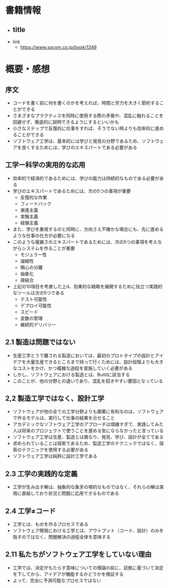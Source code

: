 # 書籍情報
- title
    -
- link
    - https://www.socym.co.jp/book/1249

# 概要・感想
## 序文
- コードを書く前に何を書くのかを考えれば、時間と労力を大きく節約することができる
- さまざまなプラクティスを同時に使用する際の矛盾や、混乱に触れることを回避せず、徹底的に説明できるようにするといいかも
- 小さなステップで反復的に仕事をすれば、そうでない時よりも効率的に進めることができる
- ソフトウェア工学は、基本的には学びと発見の分野であるため、ソフトウェアを良くするためには、学びのエキスパートである必要がある
## 工学ー科学の実用的な応用
- 効率的で経済的であるためには、学びの能力は持続的なものである必要がある
- 学びのエキスパートであるためには、次の5つの事項が重要
    - 反復的な作業
    - フィードバック
    - 漸進主義
    - 実験主義
    - 経験主義
- また、学びを重視するのと同時に、方向さえ不確かな場合にも、先に進めるような仕事の仕方が必要になる
- このような複雑さのエキスパートであるためには、次の5つの事項を考えながらシステムを作ることが重要
    - モジュラー性
    - 凝縮性
    - 関心の分離
    - 抽象化
    - 疎結合
- 上記の10項目を考慮した上d、効果的な戦略を展開するために役立つ実践的なツールは次の5つである
    - テスト可能性
    - デプロイ可能性
    - スピード
    - 変数の管理
    - 継続的デリバリー
## 2.1 製造は問題ではない
- 生産工学とうで離される製造においては、最初のプロトタイプの設計とアイデアを大量生産できるところまで持って行くためには、設計段階よりも大きなコストをかけ、かつ複雑な過程を実施していく必要がある
- しかし、ソフトウェアにおける製造とは、Buildに該当する
- このことが、他の分野との違いであり、混乱を招きやすい要因となっている
## 2,2 製造工学ではなく、設計工学
- ソフトウェアが他の全ての工学分野よりも顕著に有利なのは、ソフトウェアで作るモデルは、実行して仕事の結果を示せること
- アカデミックなソフトウェア工学のアプローチは煩雑すぎて、実践してみた人は将来のプロジェクトで使うことを進める気にならなかったと言っている
- ソフトウェア工学は生産、製造とは異なり、発見、学び、設計が全てである
- 求められていることは探索であるため、製造工学のテクニックではなく、探索のテクニックを使用する必要がある
- ソフトウェア工学は純粋に設計工学である

## 2.3 工学の実践的な定義
- 工学が生み出す解は、抽象的な象牙の塔的なものではなく、それらの解は実用に直結しており状況と問題に応用できるものである
## 2.4 工学≠コード
- 工学とは、ものを作るプロセスである
- ソフトウェア開発における工学とは、アウトプット（コード、設計）のみを指すのではなく、問題解決の過程全体を意味する
## 2.11 私たちがソフトウェア工学をしていない理由
- 工学では、決定がもたらす意味についての理論の前に、証拠に基づいて決定を下してから、アイデアが機能するかどうかを検証する
- よって、完全に予測可能なプロセスではない


